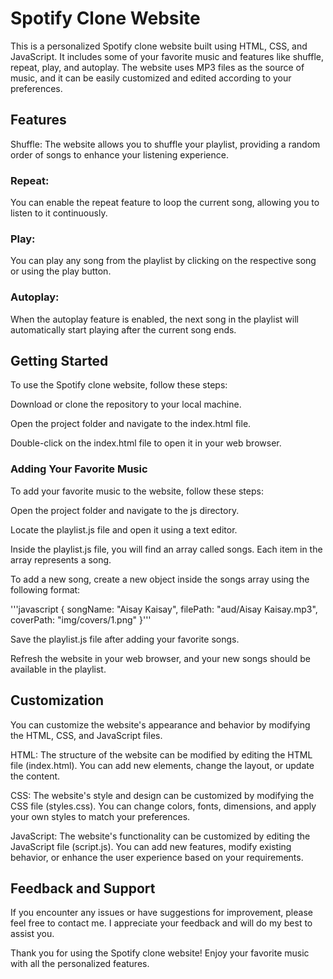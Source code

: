 
# Spotify Clone Website
This is a personalized Spotify clone website built using HTML, CSS, and JavaScript. It includes some of your favorite music and features like shuffle, repeat, play, and autoplay. The website uses MP3 files as the source of music, and it can be easily customized and edited according to your preferences.

## Features
Shuffle: The website allows you to shuffle your playlist, providing a random order of songs to enhance your listening experience.

### Repeat: 
You can enable the repeat feature to loop the current song, allowing you to listen to it continuously.

### Play: 
You can play any song from the playlist by clicking on the respective song or using the play button.

### Autoplay: 
When the autoplay feature is enabled, the next song in the playlist will automatically start playing after the current song ends.

## Getting Started
To use the Spotify clone website, follow these steps:

Download or clone the repository to your local machine.

Open the project folder and navigate to the index.html file.

Double-click on the index.html file to open it in your web browser.

### Adding Your Favorite Music
To add your favorite music to the website, follow these steps:

Open the project folder and navigate to the js directory.

Locate the playlist.js file and open it using a text editor.

Inside the playlist.js file, you will find an array called songs. Each item in the array represents a song.

To add a new song, create a new object inside the songs array using the following format:

'''javascript
    { songName: "Aisay Kaisay", filePath: "aud/Aisay Kaisay.mp3", coverPath: "img/covers/1.png" }'''

Save the playlist.js file after adding your favorite songs.

Refresh the website in your web browser, and your new songs should be available in the playlist.

## Customization
You can customize the website's appearance and behavior by modifying the HTML, CSS, and JavaScript files.

HTML: The structure of the website can be modified by editing the HTML file (index.html). You can add new elements, change the layout, or update the content.

CSS: The website's style and design can be customized by modifying the CSS file (styles.css). You can change colors, fonts, dimensions, and apply your own styles to match your preferences.

JavaScript: The website's functionality can be customized by editing the JavaScript file (script.js). You can add new features, modify existing behavior, or enhance the user experience based on your requirements.

## Feedback and Support
If you encounter any issues or have suggestions for improvement, please feel free to contact me. I appreciate your feedback and will do my best to assist you.


Thank you for using the Spotify clone website! Enjoy your favorite music with all the personalized features.
